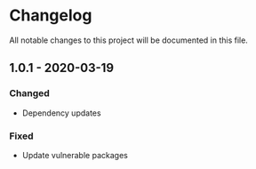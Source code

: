 # Changelog

All notable changes to this project will be documented in this file.

## 1.0.1 - 2020-03-19
### Changed
- Dependency updates
### Fixed
- Update vulnerable packages
